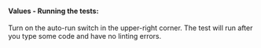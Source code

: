 #### Values - Running the tests:
Turn on the auto-run switch in the upper-right corner. The test will run after you type some code and have no linting errors.